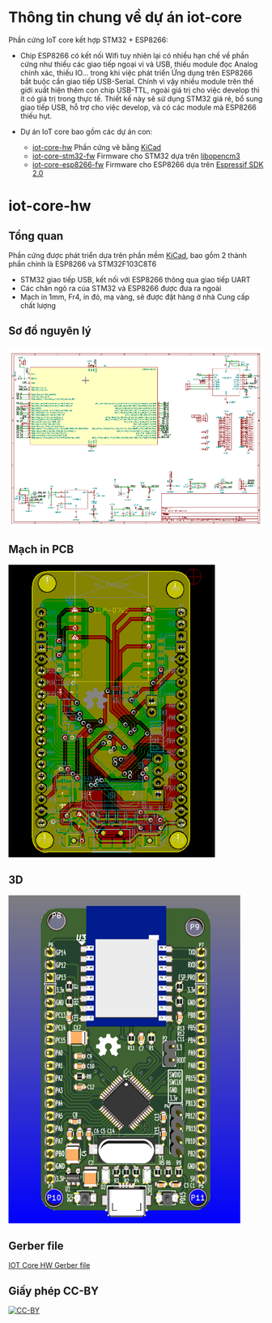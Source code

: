 # Thông tin chung về dự án iot-core

Phần cứng IoT core kết hợp STM32 + ESP8266:

- Chip ESP8266 có kết nối Wifi tuy nhiên lại có nhiều hạn chế về phần cứng như thiếu các giao tiếp ngoại vi và USB, thiếu module đọc Analog chính xác, thiếu IO... trong khi việc phát triển Ứng dụng trên ESP8266 bắt buộc cần giao tiếp USB-Serial. Chính vì vậy nhiều module trên thế giới xuất hiện thêm con chip USB-TTL, ngoài giá trị cho việc develop thì ít có giá trị trong thực tế. Thiết kế này sẽ sử dụng STM32 giá rẻ, bổ sung giao tiếp USB, hỗ trợ cho việc develop, và có các module mà ESP8266 thiếu hụt.

- Dự án IoT core bao gồm các dự án con:
    + [iot-core-hw](https://github.com/genuine-engineering/iot-core-hw) Phần cứng vẽ bằng [KiCad](http://kicad-pcb.org/)
    + [iot-core-stm32-fw](https://github.com/genuine-engineering/iot-core-stm32-fw) Firmware cho STM32 dựa trên [libopencm3](https://github.com/libopencm3/libopencm3)
    + [iot-core-esp8266-fw](https://github.com/genuine-engineering/iot-core-esp8266-fw) Firmware cho ESP8266 dựa trên [Espressif SDK 2.0](https://espressif.com/en/support/download/sdks-demos)


# iot-core-hw
## Tổng quan
Phần cứng được phát triển dựa trên phần mềm [KiCad](http://kicad-pcb.org/), bao gồm 2 thành phần chính là ESP8266 và STM32F103C8T6
- STM32 giao tiếp USB, kết nối với ESP8266 thông qua giao tiếp UART
- Các chân ngõ ra của STM32 và ESP8266 được đưa ra ngoài 
- Mạch in 1mm, Fr4, in đỏ, mạ vàng, sẽ được đặt hàng ở nhà Cung cấp chất lượng

## Sơ đồ nguyên lý

[![IOT Core HW Schematic](assets/iot-core-hw-sch.png)](assets/iot-core-hw-sch.svg)

## Mạch in PCB

[![IOT Core HW PCB](assets/iot-core-hw-pcb.png)](assets/iot-core-hw-pcb.svg)

## 3D

[![IOT Core HW 3D](assets/iot-core-hw-3d.png)](assets/iot-core-3d.wrl.stl)

## Gerber file 

[IOT Core HW Gerber file](assets/gerber.zip)

## Giấy phép CC-BY

[![CC-BY](http://mirrors.creativecommons.org/presskit/buttons/88x31/png/by.png)](https://github.com/idleberg/Creative-Commons-Markdown/blob/spaces/4.0/by.markdown)
